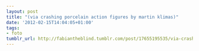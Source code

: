 ```yaml
---
layout: post
title: "(via crashing porcelain action figures by martin klimas)"
date: '2012-02-15T14:04:05+01:00'
tags:
- foto
tumblr_url: http://fabiantheblind.tumblr.com/post/17655195535/via-crashing-porcelain-action-figures-by-martin
---
```

